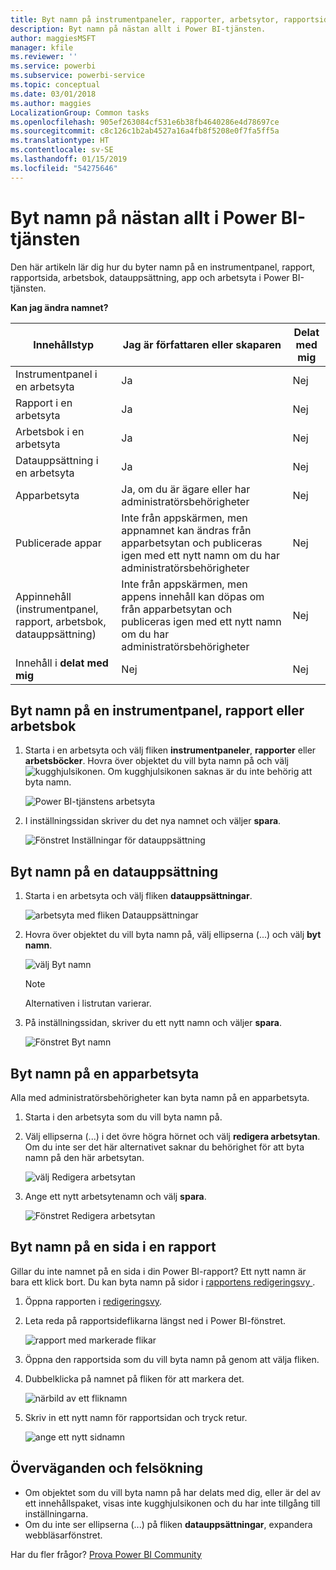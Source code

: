 ```yaml
---
title: Byt namn på instrumentpaneler, rapporter, arbetsytor, rapportsidor datauppsättningar
description: Byt namn på nästan allt i Power BI-tjänsten.
author: maggiesMSFT
manager: kfile
ms.reviewer: ''
ms.service: powerbi
ms.subservice: powerbi-service
ms.topic: conceptual
ms.date: 03/01/2018
ms.author: maggies
LocalizationGroup: Common tasks
ms.openlocfilehash: 905ef263084cf531e6b38fb4640286e4d78697ce
ms.sourcegitcommit: c8c126c1b2ab4527a16a4fb8f5208e0f7fa5ff5a
ms.translationtype: HT
ms.contentlocale: sv-SE
ms.lasthandoff: 01/15/2019
ms.locfileid: "54275646"
---
```

# <a name="rename-almost-anything-in-power-bi-service"></a>Byt namn på nästan allt i Power BI-tjänsten
Den här artikeln lär dig hur du byter namn på en instrumentpanel, rapport, rapportsida, arbetsbok, datauppsättning, app och arbetsyta i Power BI-tjänsten.

**Kan jag ändra namnet?**

| Innehållstyp | Jag är författaren eller skaparen | Delat med mig |
| --- | --- | --- |
| Instrumentpanel i en arbetsyta |Ja |Nej |
| Rapport i en arbetsyta |Ja |Nej |
| Arbetsbok i en arbetsyta |Ja |Nej |
| Datauppsättning i en arbetsyta |Ja |Nej |
| Apparbetsyta |Ja, om du är ägare eller har administratörsbehörigheter |Nej |
| Publicerade appar |Inte från appskärmen, men appnamnet kan ändras från apparbetsytan och publiceras igen med ett nytt namn om du har administratörsbehörigheter |Nej |
| Appinnehåll (instrumentpanel, rapport, arbetsbok, datauppsättning) |Inte från appskärmen, men appens innehåll kan döpas om från apparbetsytan och publiceras igen med ett nytt namn om du har administratörsbehörigheter |Nej |
| Innehåll i **delat med mig** |Nej |Nej |

## <a name="rename-a-dashboard-report-or-workbook"></a>Byt namn på en instrumentpanel, rapport eller arbetsbok
1. Starta i en arbetsyta och välj fliken **instrumentpaneler**, **rapporter** eller **arbetsböcker**. Hovra över objektet du vill byta namn på och välj ![kugghjulsikonen](media/service-rename/powerbi-cog-icon.png). Om kugghjulsikonen saknas är du inte behörig att byta namn.
   
   ![Power BI-tjänstens arbetsyta](media/service-rename/power-bi-workspace-dashboards.png)
2. I inställningssidan skriver du det nya namnet och väljer **spara**.
   
   ![Fönstret Inställningar för datauppsättning](media/service-rename/power-bi-rename-dashboard2.png)

## <a name="rename-a-dataset"></a>Byt namn på en datauppsättning
1. Starta i en arbetsyta och välj fliken **datauppsättningar**.
   
   ![arbetsyta med fliken Datauppsättningar](media/service-rename/power-bi-ellipses.png)
2. Hovra över objektet du vill byta namn på, välj ellipserna (...) och välj **byt namn**.  
   
      ![välj Byt namn](media/service-rename/power-bi-rename-datasets.png)
   
   > [!NOTE]
   > Alternativen i listrutan varierar.
   > 
   > 
3. På inställningssidan, skriver du ett nytt namn och väljer **spara**.
   
     ![Fönstret Byt namn](media/service-rename/power-bi-rename.png)

## <a name="rename-an-app-workspace"></a>Byt namn på en apparbetsyta
Alla med administratörsbehörigheter kan byta namn på en apparbetsyta.

1. Starta i den arbetsyta som du vill byta namn på.
2. Välj ellipserna (...) i det övre högra hörnet och välj **redigera arbetsytan**. Om du inte ser det här alternativet saknar du behörighet för att byta namn på den här arbetsytan. 
   
    ![välj Redigera arbetsytan](media/service-rename/power-bi-edit-workspace.png)
3. Ange ett nytt arbetsytenamn och välj **spara**.
   
   ![Fönstret Redigera arbetsytan](media/service-rename/power-bi-workspace-rename.png)

## <a name="rename-a-page-in-a-report"></a>Byt namn på en sida i en rapport
Gillar du inte namnet på en sida i din Power BI-rapport?  Ett nytt namn är bara ett klick bort. Du kan byta namn på sidor i [rapportens redigeringsvy ](service-interact-with-a-report-in-editing-view.md).

1. Öppna rapporten i [redigeringsvy](consumer/end-user-reading-view.md).
2. Leta reda på rapportsideflikarna längst ned i Power BI-fönstret.
   
    ![rapport med markerade flikar](media/service-rename/report-page-tabs-new.png)
3. Öppna den rapportsida som du vill byta namn på genom att välja fliken.
4. Dubbelklicka på namnet på fliken för att markera det.  
   
    ![närbild av ett fliknamn](media/service-rename/hilite-tab.png)
5. Skriv in ett nytt namn för rapportsidan och tryck retur.
   
    ![ange ett nytt sidnamn](media/service-rename/new-name.png)

## <a name="considerations-and-troubleshooting"></a>Överväganden och felsökning
* Om objektet som du vill byta namn på har delats med dig, eller är del av ett innehållspaket, visas inte kugghjulsikonen och du har inte tillgång till inställningarna.
* Om du inte ser ellipserna (...) på fliken **datauppsättningar**, expandera webbläsarfönstret.

Har du fler frågor? [Prova Power BI Community](http://community.powerbi.com/)

